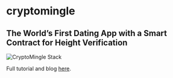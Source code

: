 # cryptomingle
## The World’s First Dating App with a Smart Contract for Height Verification

![CryptoMingle Stack](https://miro.medium.com/max/2652/1*Eka06iIEeBSWg30Qv9hOSA.png)

Full tutorial and blog [here](https://evandiewald.medium.com/cryptomingle-the-worlds-first-dating-app-with-a-smart-contract-for-height-verification-f2bc6117cbd9).
